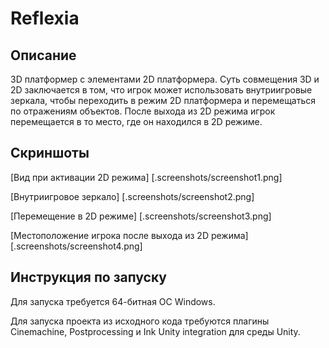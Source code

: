 # Reflexia
## Описание
3D платформер с элементами 2D платформера. Суть совмещения 3D и 2D заключается в том, что игрок может использовать внутриигровые зеркала, чтобы переходить в режим 2D платформера и перемещаться по отражениям объектов. После выхода из 2D режима игрок перемещается в то место, где он находился в 2D режиме. 
## Скриншоты
[Вид при активации 2D режима] [.screenshots/screenshot1.png]

[Внутриигровое зеркало] [.screenshots/screenshot2.png]

[Перемещение в 2D режиме] [.screenshots/screenshot3.png]

[Местоположение игрока после выхода из 2D режима] [.screenshots/screenshot4.png]

## Инструкция по запуску
Для запуска требуется 64-битная ОС Windows.

Для запуска проекта из исходного кода требуются плагины Cinemachine, Postprocessing и Ink Unity integration для среды Unity.